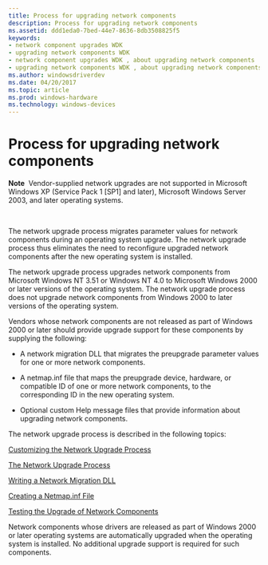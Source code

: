 ```yaml
---
title: Process for upgrading network components
description: Process for upgrading network components
ms.assetid: ddd1eda0-7bed-44e7-8636-8db3508825f5
keywords:
- network component upgrades WDK
- upgrading network components WDK
- network component upgrades WDK , about upgrading network components
- upgrading network components WDK , about upgrading network components
ms.author: windowsdriverdev
ms.date: 04/20/2017
ms.topic: article
ms.prod: windows-hardware
ms.technology: windows-devices
---
```


# Process for upgrading network components





**Note**  Vendor-supplied network upgrades are not supported in Microsoft Windows XP (Service Pack 1 \[SP1\] and later), Microsoft Windows Server 2003, and later operating systems.

 

The network upgrade process migrates parameter values for network components during an operating system upgrade. The network upgrade process thus eliminates the need to reconfigure upgraded network components after the new operating system is installed.

The network upgrade process upgrades network components from Microsoft Windows NT 3.51 or Windows NT 4.0 to Microsoft Windows 2000 or later versions of the operating system. The network upgrade process does not upgrade network components from Windows 2000 to later versions of the operating system.

Vendors whose network components are not released as part of Windows 2000 or later should provide upgrade support for these components by supplying the following:

-   A network migration DLL that migrates the preupgrade parameter values for one or more network components.

-   A netmap.inf file that maps the preupgrade device, hardware, or compatible ID of one or more network components, to the corresponding ID in the new operating system.

-   Optional custom Help message files that provide information about upgrading network components.

The network upgrade process is described in the following topics:

[Customizing the Network Upgrade Process](customizing-the-network-upgrade-process.md)

[The Network Upgrade Process](the-network-upgrade-process.md)

[Writing a Network Migration DLL](writing-a-network-migration-dll.md)

[Creating a Netmap.inf File](creating-a-netmap-inf-file.md)

[Testing the Upgrade of Network Components](testing-the-upgrade-of-network-components.md)

Network components whose drivers are released as part of Windows 2000 or later operating systems are automatically upgraded when the operating system is installed. No additional upgrade support is required for such components.

 

 





